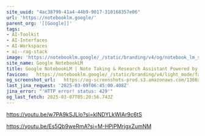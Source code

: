 ```yaml
---
site_uuid: "4ac38799-41a4-44b9-9017-310168357e06"
url: 'https://notebooklm.google/'
parent_org: '[[Google]]'
tags:
- AI-Toolkit
- AI-Interfaces
- AI-Workspaces
- ai--rag-stack
image: 'https://notebooklm.google/_/static/branding/v4/og/notebook_lm_share.png'
site_name: Google NotebookLM
title: Google NotebookLM | Note Taking & Research Assistant Powered by AI
favicon:   https://notebooklm.google/_/static/branding/v4/light_mode/favicon/favicon-32x32.png
og_screenshot_url:   https://og-screenshots-prod.s3.amazonaws.com/1366x768/80/false/67710e994bff5b1432c7bea1a9d09b6347b8ec99aaceaedd36d26f698c6dbafb.jpeg
last_jina_request: '2025-03-09T06:45:00.408Z'
jina_error: "'HTTP error! status: 429'"
og_last_fetch: 2025-03-07T05:20:56.743Z
---
```

https://youtu.be/w7PA9kSJLlo?si=klNDYLkWIAr9c6tS

https://youtu.be/Es5Qb9weRmA?si=M-HPjPMrjgxZumNM
